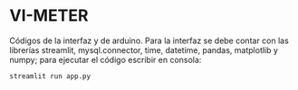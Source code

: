 # VI-METER
Códigos de la interfaz y de arduino. Para la interfaz se debe contar con las librerías streamlit, mysql.connector, time, datetime, pandas, matplotlib y numpy; para ejecutar el código escribir en consola:
```
streamlit run app.py
```
